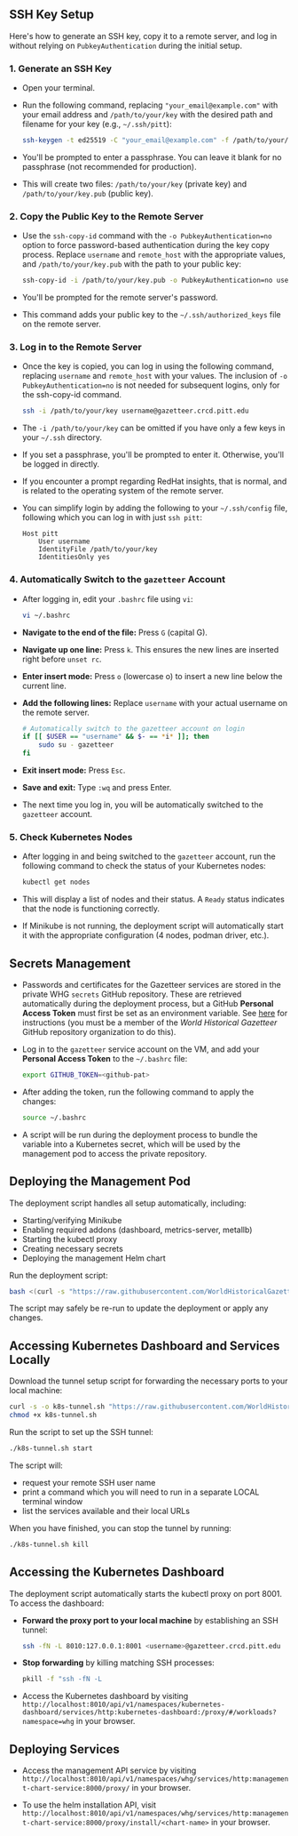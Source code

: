 ## SSH Key Setup

Here's how to generate an SSH key, copy it to a remote server, and log in without relying on `PubkeyAuthentication` during the initial setup.

### 1. Generate an SSH Key

* Open your terminal.
* Run the following command, replacing `"your_email@example.com"` with your email address and `/path/to/your/key` with the desired path and filename for your key (e.g., `~/.ssh/pitt`):

  ```bash
  ssh-keygen -t ed25519 -C "your_email@example.com" -f /path/to/your/key
  ```

* You'll be prompted to enter a passphrase. You can leave it blank for no passphrase (not recommended for production).
* This will create two files: `/path/to/your/key` (private key) and `/path/to/your/key.pub` (public key).

### 2. Copy the Public Key to the Remote Server

* Use the `ssh-copy-id` command with the `-o PubkeyAuthentication=no` option to force password-based authentication during the key copy process. Replace `username` and `remote_host` with the appropriate values, and `/path/to/your/key.pub` with the path to your public key:

  ```bash
  ssh-copy-id -i /path/to/your/key.pub -o PubkeyAuthentication=no username@gazetteer.crcd.pitt.edu
  ```

* You'll be prompted for the remote server's password.
* This command adds your public key to the `~/.ssh/authorized_keys` file on the remote server.

### 3. Log in to the Remote Server

* Once the key is copied, you can log in using the following command, replacing `username` and `remote_host` with your values. The inclusion of `-o PubkeyAuthentication=no` is not needed for subsequent logins, only for the ssh-copy-id command.

    ```bash
    ssh -i /path/to/your/key username@gazetteer.crcd.pitt.edu
    ```

* The `-i /path/to/your/key` can be omitted if you have only a few keys in your `~/.ssh` directory.
* If you set a passphrase, you'll be prompted to enter it. Otherwise, you'll be logged in directly.
* If you encounter a prompt regarding RedHat insights, that is normal, and is related to the operating system of the remote server.
* You can simplify login by adding the following to your `~/.ssh/config` file, following which you can log in with just `ssh pitt`:

  ```plaintext
  Host pitt
      User username
      IdentityFile /path/to/your/key
      IdentitiesOnly yes
  ```

### 4. Automatically Switch to the `gazetteer` Account

* After logging in, edit your `.bashrc` file using `vi`:

  ```bash
  vi ~/.bashrc
  ```

* **Navigate to the end of the file:** Press `G` (capital G).
* **Navigate up one line:** Press `k`. This ensures the new lines are inserted right before `unset rc`.
* **Enter insert mode:** Press `o` (lowercase o) to insert a new line below the current line.
* **Add the following lines:** Replace `username` with your actual username on the remote server.

  ```bash
  # Automatically switch to the gazetteer account on login
  if [[ $USER == "username" && $- == *i* ]]; then
      sudo su - gazetteer
  fi
  ```

* **Exit insert mode:** Press `Esc`.
* **Save and exit:** Type `:wq` and press Enter.

* The next time you log in, you will be automatically switched to the `gazetteer` account.

### 5. Check Kubernetes Nodes

* After logging in and being switched to the `gazetteer` account, run the following command to check the status of your Kubernetes nodes:

  ```bash
  kubectl get nodes
  ```

* This will display a list of nodes and their status. A `Ready` status indicates that the node is functioning correctly.
* If Minikube is not running, the deployment script will automatically start it with the appropriate configuration (4 nodes, podman driver, etc.).

## Secrets Management

* Passwords and certificates for the Gazetteer services are stored in the private WHG `secrets` GitHub repository. These are retrieved automatically during the deployment process, but a GitHub **Personal Access Token** must first be set as an environment variable. See [here](https://github.com/WorldHistoricalGazetteer/secrets?tab=readme-ov-file#setting-up-remote-programmatic-access) for instructions (you must be a member of the _World Historical Gazetteer_ GitHub repository organization to do this).

* Log in to the `gazetteer` service account on the VM, and add your **Personal Access Token** to the `~/.bashrc` file:

  ```bash
  export GITHUB_TOKEN=<github-pat>
  ```

* After adding the token, run the following command to apply the changes:

  ```bash
  source ~/.bashrc
  ```

* A script will be run during the deployment process to bundle the variable into a Kubernetes secret, which will be used by the management pod to access the private repository.

## Deploying the Management Pod

The deployment script handles all setup automatically, including:
- Starting/verifying Minikube
- Enabling required addons (dashboard, metrics-server, metallb)
- Starting the kubectl proxy
- Creating necessary secrets
- Deploying the management Helm chart

Run the deployment script:

```bash
bash <(curl -s "https://raw.githubusercontent.com/WorldHistoricalGazetteer/place/main/deployment/deploy.sh")
```

The script may safely be re-run to update the deployment or apply any changes.

## Accessing Kubernetes Dashboard and Services Locally

Download the tunnel setup script for forwarding the necessary ports to your local machine:

```bash
curl -s -o k8s-tunnel.sh "https://raw.githubusercontent.com/WorldHistoricalGazetteer/place/main/deployment/k8s-tunnel.sh"
chmod +x k8s-tunnel.sh
```

Run the script to set up the SSH tunnel:

```bash
./k8s-tunnel.sh start
```

The script will:
- request your remote SSH user name
- print a command which you will need to run in a separate LOCAL terminal window
- list the services available and their local URLs

When you have finished, you can stop the tunnel by running:

```bash
./k8s-tunnel.sh kill
```

## Accessing the Kubernetes Dashboard

The deployment script automatically starts the kubectl proxy on port 8001. To access the dashboard:

* **Forward the proxy port to your local machine** by establishing an SSH tunnel:
     ```bash
     ssh -fN -L 8010:127.0.0.1:8001 <username>@gazetteer.crcd.pitt.edu
     ```
  
* **Stop forwarding** by killing matching SSH processes:
     ```bash
     pkill -f "ssh -fN -L
     ```

* Access the Kubernetes dashboard by visiting `http://localhost:8010/api/v1/namespaces/kubernetes-dashboard/services/http:kubernetes-dashboard:/proxy/#/workloads?namespace=whg` in your browser.

## Deploying Services

* Access the management API service by visiting `http://localhost:8010/api/v1/namespaces/whg/services/http:management-chart-service:8000/proxy/` in your browser.

* To use the helm installation API, visit `http://localhost:8010/api/v1/namespaces/whg/services/http:management-chart-service:8000/proxy/install/<chart-name>` in your browser.